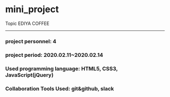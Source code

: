 # mini_project
Topic EDIYA COFFEE


---
### project personnel: 4
### project period: 2020.02.11~2020.02.14
### Used programming language: HTML5, CSS3, JavaScript(jQuery)
### Collaboration Tools Used: git&github, slack

